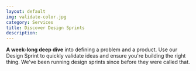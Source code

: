 ```yaml
---
layout: default
img: validate-color.jpg
category: Services
title: Discover Design Sprints
description:
---
```

  **A week-long deep dive** into defining a problem and a product. Use our Design Sprint to quickly validate ideas and ensure you're building the right thing. We've been running design sprints since before they were called that.
